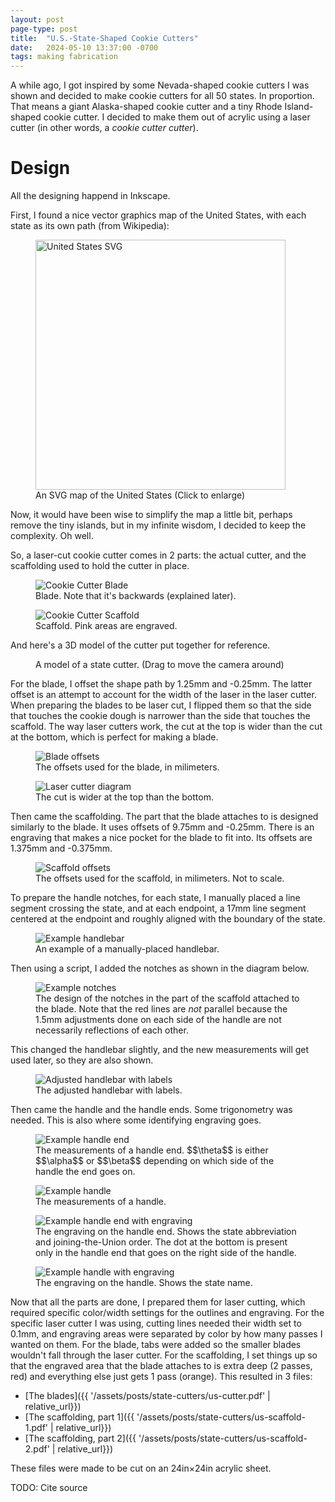 ```yaml
---
layout: post
page-type: post
title:  "U.S.-State-Shaped Cookie Cutters"
date:   2024-05-10 13:37:00 -0700
tags: making fabrication
---
```

A while ago, I got inspired by some Nevada-shaped cookie cutters I was shown and decided to make cookie cutters for all 50 states. In proportion. That means a giant Alaska-shaped cookie cutter and a tiny Rhode Island-shaped cookie cutter. I decided to make them out of acrylic using a laser cutter (in other words, a *cookie cutter cutter*).

# Design

All the designing happend in Inkscape.

First, I found a nice vector graphics map of the United States, with each state as its own path (from Wikipedia):
<div class="figrow">
    <figure>
        <a href="{{ '/assets/posts/state-cutters/us-map.svg' | relative_url}}">
        <img class="center-img" width="400" src="{{ '/assets/posts/state-cutters/us-map.svg' | relative_url}}"
            alt="United States SVG"/>
        </a>
        <figcaption>An SVG map of the United States (Click to enlarge)</figcaption>
    </figure>
</div>
Now, it would have been wise to simplify the map a little bit, perhaps remove the tiny islands, but in my infinite wisdom, I decided to keep the complexity. Oh well.

So, a laser-cut cookie cutter comes in 2 parts: the actual cutter, and the scaffolding used to hold the cutter in place.
<div class="figrow">
    <figure>
        <img class="center-img" src="{{ '/assets/posts/state-cutters/example-cutter.svg' | relative_url}}"
            alt="Cookie Cutter Blade"/>
        <figcaption>Blade. Note that it's backwards (explained later).</figcaption>
    </figure>
    <figure>
        <img class="center-img" src="{{ '/assets/posts/state-cutters/example-scaffold.svg' | relative_url}}"
            alt="Cookie Cutter Scaffold"/>
        <figcaption>Scaffold. Pink areas are engraved.</figcaption>
    </figure>
</div>

And here's a 3D model of the cutter put together for reference.
<div class="figrow">
    <figure>
        <fakecanvas src="{{ '/assets/posts/state-cutters/example-cutter.glb' | relative_url }}"
            alt="Cutter 3D model"></fakecanvas>
        <figcaption>A model of a state cutter. (Drag to move the camera around)</figcaption>
    </figure>
</div>

For the blade, I offset the shape path by 1.25mm and -0.25mm. The latter offset is an attempt to account for the width of the laser in the laser cutter. When preparing the blades to be laser cut, I flipped them so that the side that touches the cookie dough is narrower than the side that touches the scaffold. The way laser cutters work, the cut at the top is wider than the cut at the bottom, which is perfect for making a blade.
<div class="figrow">
    <figure>
        <img class="center-img" src="{{ '/assets/posts/state-cutters/blade-offset.svg' | relative_url}}"
            alt="Blade offsets"/>
        <figcaption>The offsets used for the blade, in milimeters.</figcaption>
    </figure>
    <figure>
        <img class="center-img" src="{{ '/assets/posts/state-cutters/cut-cone.svg' | relative_url}}"
            alt="Laser cutter diagram"/>
        <figcaption>The cut is wider at the top than the bottom.</figcaption>
    </figure>
</div>

Then came the scaffolding. The part that the blade attaches to is designed similarly to the blade. It uses offsets of 9.75mm and -0.25mm. There is an engraving that makes a nice pocket for the blade to fit into. Its offsets are 1.375mm and -0.375mm.
<div class="figrow">
    <figure>
        <img class="center-img" src="{{ '/assets/posts/state-cutters/scaffold-offset.svg' | relative_url}}"
            alt="Scaffold offsets"/>
        <figcaption>The offsets used for the scaffold, in milimeters. Not to scale.</figcaption>
    </figure>
</div>

To prepare the handle notches, for each state, I manually placed a line segment crossing the state, and at each endpoint, a 17mm line segment centered at the endpoint and roughly aligned with the boundary of the state.
<div class="figrow">
    <figure>
        <img class="center-img" src="{{ '/assets/posts/state-cutters/handlebar.svg' | relative_url}}"
            alt="Example handlebar"/>
        <figcaption>An example of a manually-placed handlebar.</figcaption>
    </figure>
</div>

Then using a script, I added the notches as shown in the diagram below.
<div class="figrow">
    <figure>
        <img class="center-img" src="{{ '/assets/posts/state-cutters/notches.svg' | relative_url}}"
            alt="Example notches"/>
        <figcaption>The design of the notches in the part of the scaffold attached to the blade. Note that the red lines are <i>not</i> parallel because the 1.5mm adjustments done on each side of the handle are not necessarily reflections of each other.</figcaption>
    </figure>
</div>
This changed the handlebar slightly, and the new measurements will get used later, so they are also shown.
<div class="figrow">
    <figure>
        <img class="center-img" src="{{ '/assets/posts/state-cutters/measured-handlebar.svg' | relative_url}}"
            alt="Adjusted handlebar with labels"/>
        <figcaption>The adjusted handlebar with labels.</figcaption>
    </figure>
</div>

Then came the handle and the handle ends. Some trigonometry was needed. This is also where some identifying engraving goes.
<div class="figrow">
    <figure>
        <img class="center-img" src="{{ '/assets/posts/state-cutters/handle-end.svg' | relative_url}}"
            alt="Example handle end"/>
        <figcaption>The measurements of a handle end. $$\theta$$ is either $$\alpha$$ or $$\beta$$ depending on which side of the handle the end goes on.</figcaption>
    </figure>
    <figure>
        <img class="center-img" src="{{ '/assets/posts/state-cutters/handle.svg' | relative_url}}"
            alt="Example handle"/>
        <figcaption>The measurements of a handle.</figcaption>
    </figure>
</div>
<div class="figrow">
    <figure>
        <img class="center-img" src="{{ '/assets/posts/state-cutters/handle-end-engraving.svg' | relative_url}}"
            alt="Example handle end with engraving"/>
        <figcaption>The engraving on the handle end. Shows the state abbreviation and joining-the-Union order. The dot at the bottom is present only in the handle end that goes on the right side of the handle.</figcaption>
    </figure>
    <figure>
        <img class="center-img" src="{{ '/assets/posts/state-cutters/handle-engraving.svg' | relative_url}}"
            alt="Example handle with engraving"/>
        <figcaption>The engraving on the handle. Shows the state name.</figcaption>
    </figure>
</div>

Now that all the parts are done, I prepared them for laser cutting, which required specific color/width settings for the outlines and engraving. For the specific laser cutter I was using, cutting lines needed their width set to 0.1mm, and engraving areas were separated by color by how many passes I wanted on them. For the blade, tabs were added so the smaller blades wouldn't fall through the laser cutter. For the scaffolding, I set things up so that the engraved area that the blade attaches to is extra deep (2 passes, red) and everything else just gets 1 pass (orange). This resulted in 3 files:
* [The blades]({{ '/assets/posts/state-cutters/us-cutter.pdf' | relative_url}})
* [The scaffolding, part 1]({{ '/assets/posts/state-cutters/us-scaffold-1.pdf' | relative_url}})
* [The scaffolding, part 2]({{ '/assets/posts/state-cutters/us-scaffold-2.pdf' | relative_url}})

These files were made to be cut on an 24in×24in acrylic sheet.

TODO: Cite source

<script type="module" src="{{ '/assets/posts/state-cutters/render.js' | relative_url }}"></script>